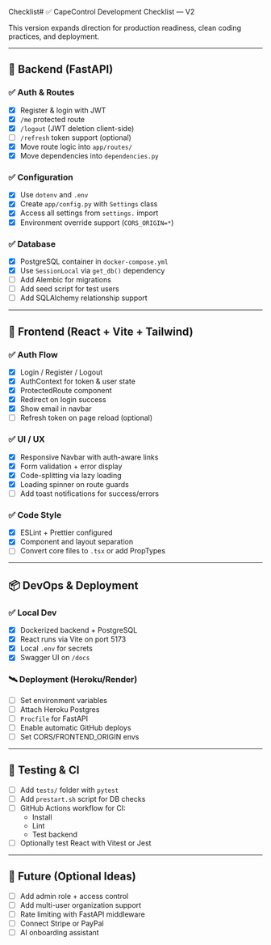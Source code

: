 Checklist# ✅ CapeControl Development Checklist — V2

This version expands direction for production readiness, clean coding practices, and deployment.

---

## 🔧 Backend (FastAPI)

### ✅ Auth & Routes
- [x] Register & login with JWT
- [x] `/me` protected route
- [x] `/logout` (JWT deletion client-side)
- [ ] `/refresh` token support (optional)
- [x] Move route logic into `app/routes/`
- [x] Move dependencies into `dependencies.py`

### ✅ Configuration
- [x] Use `dotenv` and `.env`
- [x] Create `app/config.py` with `Settings` class
- [x] Access all settings from `settings.` import
- [x] Environment override support (`CORS_ORIGIN=*`)

### ✅ Database
- [x] PostgreSQL container in `docker-compose.yml`
- [x] Use `SessionLocal` via `get_db()` dependency
- [ ] Add Alembic for migrations
- [ ] Add seed script for test users
- [ ] Add SQLAlchemy relationship support

---

## 🧠 Frontend (React + Vite + Tailwind)

### ✅ Auth Flow
- [x] Login / Register / Logout
- [x] AuthContext for token & user state
- [x] ProtectedRoute component
- [x] Redirect on login success
- [x] Show email in navbar
- [ ] Refresh token on page reload (optional)

### ✅ UI / UX
- [x] Responsive Navbar with auth-aware links
- [x] Form validation + error display
- [x] Code-splitting via lazy loading
- [x] Loading spinner on route guards
- [ ] Add toast notifications for success/errors

### ✅ Code Style
- [x] ESLint + Prettier configured
- [x] Component and layout separation
- [ ] Convert core files to `.tsx` or add PropTypes

---

## 📦 DevOps & Deployment

### ✅ Local Dev
- [x] Dockerized backend + PostgreSQL
- [x] React runs via Vite on port 5173
- [x] Local `.env` for secrets
- [x] Swagger UI on `/docs`

### 🛰️ Deployment (Heroku/Render)
- [ ] Set environment variables
- [ ] Attach Heroku Postgres
- [ ] `Procfile` for FastAPI
- [ ] Enable automatic GitHub deploys
- [ ] Set CORS/FRONTEND_ORIGIN envs

---

## 🧪 Testing & CI

- [ ] Add `tests/` folder with `pytest`
- [ ] Add `prestart.sh` script for DB checks
- [ ] GitHub Actions workflow for CI:
    - Install
    - Lint
    - Test backend
- [ ] Optionally test React with Vitest or Jest

---

## 🔮 Future (Optional Ideas)

- [ ] Add admin role + access control
- [ ] Add multi-user organization support
- [ ] Rate limiting with FastAPI middleware
- [ ] Connect Stripe or PayPal
- [ ] AI onboarding assistant